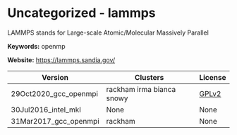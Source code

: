 # Uncategorized - lammps

LAMMPS stands for Large-scale Atomic/Molecular Massively Parallel

**Keywords:** openmp

**Website:** <https://lammps.sandia.gov/>

| Version | Clusters | License |
| ------- | -------- | ------- |
| 29Oct2020_gcc_openmpi | rackham irma bianca snowy | [GPLv2](https://github.com/lammps/lammps/blob/master/LICENSE) |
| 30Jul2016_intel_mkl | None | None |
| 31Mar2017_gcc_openmpi | rackham | None |
